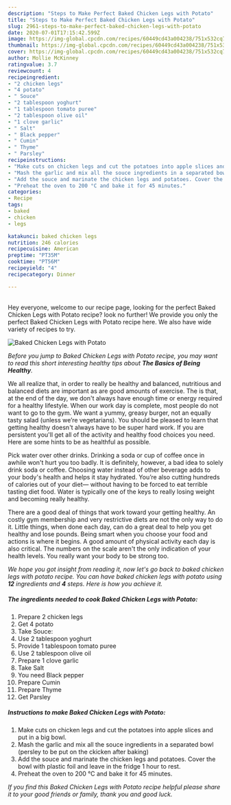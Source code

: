 ```yaml
---
description: "Steps to Make Perfect Baked Chicken Legs with Potato"
title: "Steps to Make Perfect Baked Chicken Legs with Potato"
slug: 2961-steps-to-make-perfect-baked-chicken-legs-with-potato
date: 2020-07-01T17:15:42.599Z
image: https://img-global.cpcdn.com/recipes/60449cd43a004238/751x532cq70/baked-chicken-legs-with-potato-recipe-main-photo.jpg
thumbnail: https://img-global.cpcdn.com/recipes/60449cd43a004238/751x532cq70/baked-chicken-legs-with-potato-recipe-main-photo.jpg
cover: https://img-global.cpcdn.com/recipes/60449cd43a004238/751x532cq70/baked-chicken-legs-with-potato-recipe-main-photo.jpg
author: Mollie McKinney
ratingvalue: 3.7
reviewcount: 4
recipeingredient:
- "2 chicken legs"
- "4 potato"
- " Souce"
- "2 tablespoon yoghurt"
- "1 tablespoon tomato puree"
- "2 tablespoon olive oil"
- "1 clove garlic"
- " Salt"
- " Black pepper"
- " Cumin"
- " Thyme"
- " Parsley"
recipeinstructions:
- "Make cuts on chicken legs and cut the potatoes into apple slices and put in a big bowl."
- "Mash the garlic and mix all the souce ingredients in a separated bowl (persley to be put on the ckicken after baking)"
- "Add the souce and marinate the chicken legs and potatoes. Cover the bowl with plastic foil and leave in the fridge 1 hour to rest."
- "Preheat the oven to 200 °C and bake it for 45 minutes."
categories:
- Recipe
tags:
- baked
- chicken
- legs

katakunci: baked chicken legs 
nutrition: 246 calories
recipecuisine: American
preptime: "PT35M"
cooktime: "PT56M"
recipeyield: "4"
recipecategory: Dinner

---
```

<br>
Hey everyone, welcome to our recipe page, looking for the perfect Baked Chicken Legs with Potato recipe? look no further! We provide you only the perfect Baked Chicken Legs with Potato recipe here. We also have wide variety of recipes to try.
<br>


![Baked Chicken Legs with Potato](https://img-global.cpcdn.com/recipes/60449cd43a004238/751x532cq70/baked-chicken-legs-with-potato-recipe-main-photo.jpg)

<i>Before you jump to Baked Chicken Legs with Potato recipe, you may want to read this short interesting healthy tips about <strong>The Basics of Being Healthy</strong>.</i>

We all realize that, in order to really be healthy and balanced, nutritious and balanced diets are important as are good amounts of exercise. The  is that, at the end of the day, we don't always have enough time or energy required for a healthy lifestyle. When our work day is complete, most people do not want to go to the gym. We want a yummy, greasy burger, not an equally tasty salad (unless we’re vegetarians). You should be pleased to learn that getting healthy doesn't always have to be super hard work. If you are persistent you'll get all of the activity and healthy food choices you need. Here are some hints to be as healthful as possible.

Pick water over other drinks. Drinking a soda or cup of coffee once in awhile won't hurt you too badly. It is definitely, however, a bad idea to solely drink soda or coffee. Choosing water instead of other beverage adds to your body's health and helps it stay hydrated. You’re also cutting hundreds of calories out of your diet— without having to be forced to eat terrible tasting diet food. Water is typically one of the keys to really losing weight and becoming really healthy.

There are a good deal of things that work toward your getting healthy. An costly gym membership and very restrictive diets are not the only way to do it. Little things, when done each day, can do a great deal to help you get healthy and lose pounds. Being smart when you choose your food and actions is where it begins. A good amount of physical activity each day is also critical. The numbers on the scale aren't the only indication of your health levels. You really want your body to be strong too. 


<i>We hope you got insight from reading it, now let's go back to baked chicken legs with potato recipe. You can have baked chicken legs with potato using <strong>12</strong> ingredients and <strong>4</strong> steps. Here is how you achieve it.
</i>

##### The ingredients needed to cook Baked Chicken Legs with Potato:

1. Prepare 2 chicken legs
1. Get 4 potato
1. Take  Souce:
1. Use 2 tablespoon yoghurt
1. Provide 1 tablespoon tomato puree
1. Use 2 tablespoon olive oil
1. Prepare 1 clove garlic
1. Take  Salt
1. You need  Black pepper
1. Prepare  Cumin
1. Prepare  Thyme
1. Get  Parsley


##### Instructions to make Baked Chicken Legs with Potato:

1. Make cuts on chicken legs and cut the potatoes into apple slices and put in a big bowl.
1. Mash the garlic and mix all the souce ingredients in a separated bowl (persley to be put on the ckicken after baking)
1. Add the souce and marinate the chicken legs and potatoes. Cover the bowl with plastic foil and leave in the fridge 1 hour to rest.
1. Preheat the oven to 200 °C and bake it for 45 minutes.


<i>If you find this Baked Chicken Legs with Potato recipe helpful please share it to your good friends or family, thank you and good luck.</i>
